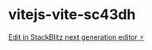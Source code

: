 # vitejs-vite-sc43dh

[Edit in StackBlitz next generation editor ⚡️](https://stackblitz.com/~/github.com/yuuta-git12/vitejs-vite-sc43dh)